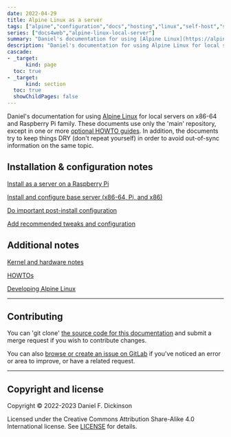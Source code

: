 ```yaml
---
date: 2022-04-29
title: Alpine Linux as a server
tags: ["alpine","configuration","docs","hosting","linux","self-host","sysadmin-devops","raspberry-pi","sbc"]
series: ["docs4web","alpine-linux-local-server"]
summary: "Daniel's documentation for using [Alpine Linux](https://alpinelinux.org) for local servers on x86-64 and Raspberry Pi family."
description: "Daniel's documentation for using Alpine Linux for local servers on x86-64 and Raspberry Pi family."
cascade:
- _target:
      kind: page
  toc: true
- _target:
      kind: section
  toc: true
  showChildPages: false
---
```


Daniel's documentation for using [Alpine Linux](https://alpinelinux.org) for local servers on x86-64 and Raspberry Pi family. These documents use only the 'main' repository, except in one or more [optional HOWTO guides](howtos/_index.md). In addition, the documents try to keep things DRY (don't repeat yourself) in order to avoid out-of-sync information on the same topic.

## Installation & configuration notes

[Install as a server on a Raspberry Pi](install-on-raspberry-pi/_index.md)

[Install and configure base server (x86-64, Pi, and x86)](server-install-config/_index.md)

[Do important post-install configuration](important-post-install-configuration/_index.md)

[Add recommended tweaks and configuration](recommended-tweaks-and-configs/_index.md)

## Additional notes

[Kernel and hardware notes](kernel-and-hardware-notes/_index.md)

[HOWTOs](howtos/_index.md)

[Developing Alpine Linux](developing/_index.md)

--------

## Contributing

You can 'git clone' [the source code for this documentation](https://gitlab.com/danielfdickinson/server-alpine-linux-docs4web) and submit a merge request if you wish to contribute changes.

You can also [browse or create an issue on GitLab](https://gitlab.com/danielfdickinson/server-alpine-linux-docs4web/-/issues/new) if you've noticed an error or area to improve, or have a related request.

--------

## Copyright and license

Copyright © 2022-2023 Daniel F. Dickinson

Licensed under the Creative Commons Attribution Share-Alike 4.0 International license. See [LICENSE](https://github.com/danielfdickinson/server-alpine-linux-docs4web/blob/main/LICENSE) for details.
